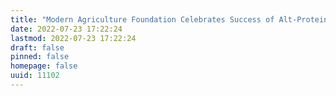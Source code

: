 ```yaml
---
title: "Modern Agriculture Foundation Celebrates Success of Alt-Protein Cohorts in MassChallenge Israel Accelerator"
date: 2022-07-23 17:22:24
lastmod: 2022-07-23 17:22:24
draft: false
pinned: false
homepage: false
uuid: 11102
---
```

